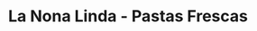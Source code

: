 ---
title: "La Nona Linda - Pastas Frescas"
url: /rio-grande/la-nona-linda-pastas-frescas/
shop: comodidad
---